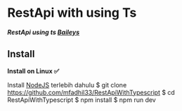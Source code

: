 # RestApi with using Ts

***RestApi using ts [Baileys](https://github.com/adiwajshing/Baileys)***

## Install
**Install on Linux ✅**

Install [NodeJS](https://nodejs.org/en/download/)
terlebih dahulu
$ git clone https://github.com/mfadhil33/RestApiWithTypescript
$ cd RestApiWithTypescript
$ npm install
$ npm run dev
```
